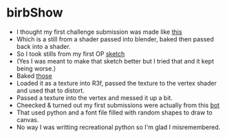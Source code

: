 # birbShow

- I thought my first challenge submission was made like [this](https://bsky.app/profile/pumaparded.bsky.social/post/3jzpgicbgza27)
- Which is a still from a shader passed into blender, baked then passed back into a shader.
- So I took stills from my first OP [sketch](https://openprocessing.org/sketch/1575927)
- (Yes I was meant to make that sketch better but I tried that and it kept being worse.)
- Baked [those](https://bsky.app/profile/pumaparded.bsky.social/post/3lc3h644ag22y)
- Loaded it as a texture into R3f, passed the texture to the vertex shader and used that to distort.
- Passed a texture into the vertex and messed it up a bit.
- Cheecked & turned out my first submissions were actually from this [bot](https://x.com/neurot483/status/1592473053836890116)
- That used python and a font file filled with random shapes to draw to canvas.
- No way I was writting recreational python so I'm glad I misremembered.